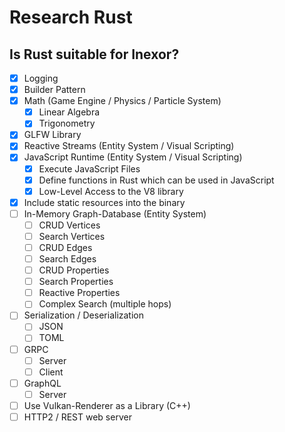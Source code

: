# Research Rust

## Is Rust suitable for Inexor?

- [x] Logging
- [x] Builder Pattern
- [x] Math (Game Engine / Physics / Particle System)
  - [x] Linear Algebra
  - [x] Trigonometry
- [x] GLFW Library
- [x] Reactive Streams (Entity System / Visual Scripting)
- [x] JavaScript Runtime (Entity System / Visual Scripting)
  - [x] Execute JavaScript Files
  - [x] Define functions in Rust which can be used in JavaScript
  - [x] Low-Level Access to the V8 library
- [x] Include static resources into the binary
- [ ] In-Memory Graph-Database (Entity System)
  - [ ] CRUD Vertices
  - [ ] Search Vertices
  - [ ] CRUD Edges
  - [ ] Search Edges
  - [ ] CRUD Properties
  - [ ] Search Properties
  - [ ] Reactive Properties
  - [ ] Complex Search (multiple hops)
- [ ] Serialization / Deserialization
  - [ ] JSON
  - [ ] TOML
- [ ] GRPC
  - [ ] Server
  - [ ] Client
- [ ] GraphQL
  - [ ] Server
- [ ] Use Vulkan-Renderer as a Library (C++)
- [ ] HTTP2 / REST web server
